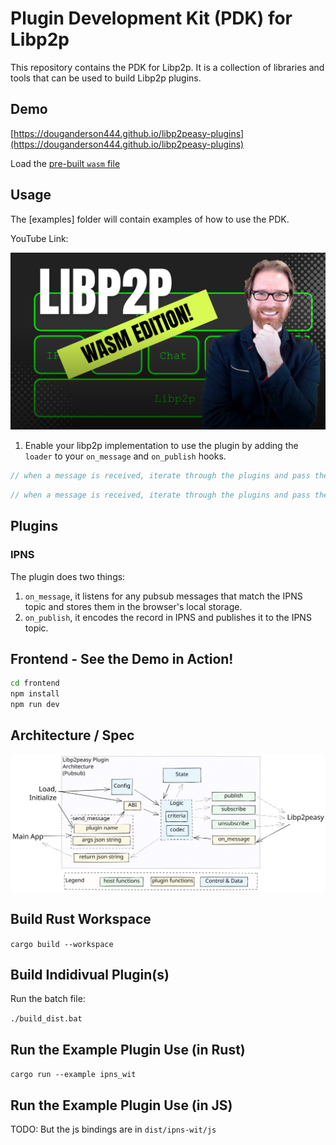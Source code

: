 # Plugin Development Kit (PDK) for Libp2p

This repository contains the PDK for Libp2p. It is a collection of libraries and tools that can be used to build Libp2p plugins.

## Demo

[https://douganderson444.github.io/libp2peasy-plugins](https://douganderson444.github.io/libp2peasy-plugins)

Load the [pre-built `wasm` file](dist/ipns-extism/ipns_plugin_bindings.wasm)

## Usage

The [examples] folder will contain examples of how to use the PDK.

YouTube Link:

<!-- Insert Youtub video with thumnail -->

[![thumbnail](./thumbnail.png)](https://youtu.be/3hBFgrRNrLk)

1. Enable your libp2p implementation to use the plugin by adding the `loader` to your `on_message` and `on_publish` hooks.

```rust
// when a message is received, iterate through the plugins and pass the message into each plugin
```

```js
// when a message is received, iterate through the plugins and pass the message into each plugin
```

## Plugins

### IPNS

The plugin does two things:

1. `on_message`, it listens for any pubsub messages that match the IPNS topic and stores them in the browser's local storage.
2. `on_publish`, it encodes the record in IPNS and publishes it to the IPNS topic.

## Frontend - See the Demo in Action!

```sh
cd frontend
npm install
npm run dev
```

## Architecture / Spec

[![architecture](frontend/static/architecture.svg)](frontend/static/architecture.svg)

## Build Rust Workspace

`cargo build --workspace`

## Build Indidivual Plugin(s)

Run the batch file:

`./build_dist.bat`

## Run the Example Plugin Use (in Rust)

`cargo run --example ipns_wit`

## Run the Example Plugin Use (in JS)

TODO: But the js bindings are in `dist/ipns-wit/js`
